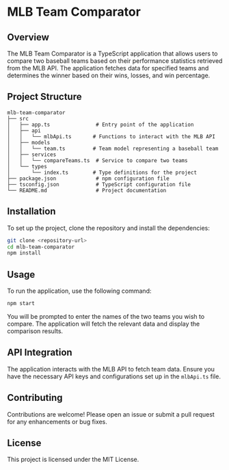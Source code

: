 # MLB Team Comparator

## Overview
The MLB Team Comparator is a TypeScript application that allows users to compare two baseball teams based on their performance statistics retrieved from the MLB API. The application fetches data for specified teams and determines the winner based on their wins, losses, and win percentage.

## Project Structure
```
mlb-team-comparator
├── src
│   ├── app.ts               # Entry point of the application
│   ├── api
│   │   └── mlbApi.ts       # Functions to interact with the MLB API
│   ├── models
│   │   └── team.ts         # Team model representing a baseball team
│   ├── services
│   │   └── compareTeams.ts  # Service to compare two teams
│   └── types
│       └── index.ts        # Type definitions for the project
├── package.json             # npm configuration file
├── tsconfig.json            # TypeScript configuration file
└── README.md                # Project documentation
```

## Installation
To set up the project, clone the repository and install the dependencies:

```bash
git clone <repository-url>
cd mlb-team-comparator
npm install
```

## Usage
To run the application, use the following command:

```bash
npm start
```

You will be prompted to enter the names of the two teams you wish to compare. The application will fetch the relevant data and display the comparison results.

## API Integration
The application interacts with the MLB API to fetch team data. Ensure you have the necessary API keys and configurations set up in the `mlbApi.ts` file.

## Contributing
Contributions are welcome! Please open an issue or submit a pull request for any enhancements or bug fixes.

## License
This project is licensed under the MIT License.